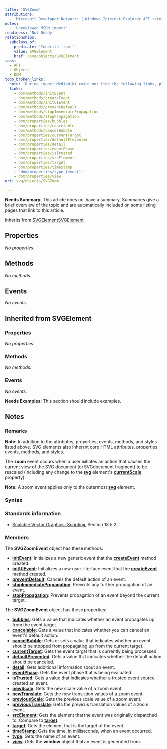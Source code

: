 ```yaml
---
title: 'SVGZoom'
attributions:
  - 'Microsoft Developer Network: [[Windows Internet Explorer API reference](http://msdn.microsoft.com/en-us/library/ie/hh828809%28v=vs.85%29.aspx) Article]'
notes:
  - 'Unreviewed MSDN import'
readiness: 'Not Ready'
relationships:
  subclass_of:
    predicate: 'Inherits from '
    value: SVGElement
    href: /svg/objects/SVGElement
tags:
  - API
  - Objects
  - DOM
todo_broken_links:
  note: 'During import MediaWiki could not find the following links, please fix and adjust this list.'
  links:
    - dom/methods/initEvent
    - dom/methods/createEvent
    - dom/methods/initUIEvent
    - dom/methods/preventDefault
    - dom/methods/stopImmediatePropagation
    - dom/methods/stopPropagation
    - dom/properties/bubbles
    - dom/properties/cancelable
    - dom/methods/cancelBubble
    - dom/properties/currentTarget
    - dom/properties/defaultPrevented
    - dom/properties/detail
    - dom/properties/eventPhase
    - dom/properties/isTrusted
    - dom/properties/srcElement
    - dom/properties/target
    - dom/properties/timeStamp
    - 'dom/properties/type (event)'
    - dom/properties/view
uri: svg/objects/SVGZoom

---
```

**Needs Summary**: This article does not have a summary. Summaries give a brief overview of the topic and are automatically included on some listing pages that link to this article.

Inherits from [SVGElement](/svg/objects/SVGElement)[SVGElement](/svg/objects/SVGElement)

## Properties

*No properties.*

## Methods

*No methods.*

## Events

*No events.*

## Inherited from SVGElement

### Properties

*No properties.*

### Methods

*No methods.*

### Events

*No events.*

**Needs Examples**: This section should include examples.

## Notes

### Remarks

**Note:** In addition to the attributes, properties, events, methods, and styles listed above, SVG elements also inherent core HTML attributes, properties, events, methods, and styles.

The **zoom** event occurs when a user initiates an action that causes the current view of the SVG document (or SVGdocument fragment) to be rescaled (including any change to the [**svg**](/svg/elements/svg) element's [**currentScale**](/svg/properties/currentScale) property).

**Note:** A zoom event applies only to the outermost [**svg**](/svg/elements/svg) element.

### Syntax

### Standards information

-   [Scalable Vector Graphics: Scripting](http://go.microsoft.com/fwlink/p/?linkid=204745), Section 18.5.2

### Members

The **SVGZoomEvent** object has these methods:

-   [**initEvent**](/w/index.php?title=dom/methods/initEvent&action=edit&redlink=1): Initializes a new generic event that the [**createEvent**](/w/index.php?title=dom/methods/createEvent&action=edit&redlink=1) method created.
-   [**initUIEvent**](/w/index.php?title=dom/methods/initUIEvent&action=edit&redlink=1): Initializes a new user interface event that the [**createEvent**](/w/index.php?title=dom/methods/createEvent&action=edit&redlink=1) method created.
-   [**preventDefault**](/w/index.php?title=dom/methods/preventDefault&action=edit&redlink=1): Cancels the default action of an event.
-   [**stopImmediatePropagation**](/w/index.php?title=dom/methods/stopImmediatePropagation&action=edit&redlink=1): Prevents any further propagation of an event.
-   [**stopPropagation**](/w/index.php?title=dom/methods/stopPropagation&action=edit&redlink=1): Prevents propagation of an event beyond the current target.

The **SVGZoomEvent** object has these properties:

-   [**bubbles**](/w/index.php?title=dom/properties/bubbles&action=edit&redlink=1): Gets a value that indicates whether an event propagates up from the event target.
-   [**cancelable**](/w/index.php?title=dom/properties/cancelable&action=edit&redlink=1): Gets a value that indicates whether you can cancel an event's default action.
-   [**cancelBubble**](/w/index.php?title=dom/methods/cancelBubble&action=edit&redlink=1): Gets or sets a value that indicates whether an event should be stopped from propagating up from the current target.
-   [**currentTarget**](/w/index.php?title=dom/properties/currentTarget&action=edit&redlink=1): Gets the event target that is currently being processed.
-   [**defaultPrevented**](/w/index.php?title=dom/properties/defaultPrevented&action=edit&redlink=1): Gets a value that indicates whether the default action should be canceled.
-   [**detail**](/w/index.php?title=dom/properties/detail&action=edit&redlink=1): Gets additional information about an event.
-   [**eventPhase**](/w/index.php?title=dom/properties/eventPhase&action=edit&redlink=1): Gets the event phase that is being evaluated.
-   [**isTrusted**](/w/index.php?title=dom/properties/isTrusted&action=edit&redlink=1): Gets a value that indicates whether a trusted event source created an event.
-   [**newScale**](/svg/properties/newScale): Gets the new scale value of a zoom event.
-   [**newTranslate**](/svg/properties/newTranslate): Gets the new translation values of a zoom event.
-   [**previousScale**](/svg/properties/previousScale): Gets the previous scale value of a zoom event.
-   [**previousTranslate**](/svg/properties/previousTranslate): Gets the previous translation values of a zoom event.
-   [**srcElement**](/w/index.php?title=dom/properties/srcElement&action=edit&redlink=1): Gets the element that the event was originally dispatched to. Compare to [**target**](/w/index.php?title=dom/properties/target&action=edit&redlink=1).
-   [**target**](/w/index.php?title=dom/properties/target&action=edit&redlink=1): Gets the element that is the target of the event.
-   [**timeStamp**](/w/index.php?title=dom/properties/timeStamp&action=edit&redlink=1): Gets the time, in milliseconds, when an event occurred.
-   [**type**](/w/index.php?title=dom/properties/type_(event)&action=edit&redlink=1): Gets the name of an event.
-   [**view**](/w/index.php?title=dom/properties/view&action=edit&redlink=1): Gets the **window** object that an event is generated from.
